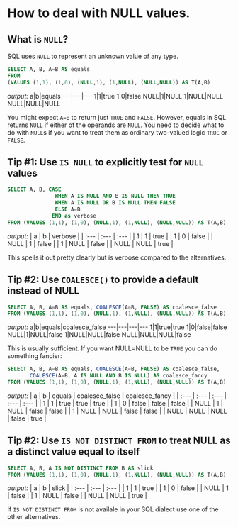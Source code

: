 # How to deal with NULL values.

## What is `NULL`?

SQL uses `NULL` to represent an unknown value of any type.

```sql
SELECT A, B, A=B AS equals
FROM
(VALUES (1,1), (1,0), (NULL,1), (1,NULL), (NULL,NULL)) AS T(A,B)
```
*output:*
a|b|equals
---|---|---
1|1|true
1|0|false
NULL|1|NULL
1|NULL|NULL
NULL|NULL|NULL

You might expect `A=B` to return just `TRUE` and `FALSE`. However, equals in SQL returns `NULL` if either of the operands are `NULL`.
You need to decide what to do with `NULL`s if you want to treat them as ordinary two-valued logic `TRUE` or `FALSE`.

## Tip #1: Use `IS NULL` to explicitly test for `NULL` values

```sql
SELECT A, B, CASE
               WHEN A IS NULL AND B IS NULL THEN TRUE
               WHEN A IS NULL OR B IS NULL THEN FALSE
               ELSE A=B
              END as verbose
FROM (VALUES (1,1), (1,0), (NULL,1), (1,NULL), (NULL,NULL)) AS T(A,B)
```
*output:*
| a | b | verbose |
| :--- | :--- | :--- |
| 1 | 1 | true |
| 1 | 0 | false |
| NULL | 1 | false |
| 1 | NULL | false |
| NULL | NULL | true |

This spells it out pretty clearly but is verbose compared to the alternatives.

## Tip #2: Use `COALESCE()` to provide a default instead of NULL 

```sql
SELECT A, B, A=B AS equals, COALESCE(A=B, FALSE) AS coalesce_false
FROM (VALUES (1,1), (1,0), (NULL,1), (1,NULL), (NULL,NULL)) AS T(A,B)
```
*output:*
a|b|equals|coalesce_false
---|---|---|---
1|1|true|true
1|0|false|false
NULL|1|NULL|false
1|NULL|NULL|false
NULL|NULL|NULL|false

This is usually sufficient. If you want NULL=NULL to be `TRUE` you can do something fancier:
```sql
SELECT A, B, A=B AS equals, COALESCE(A=B, FALSE) AS coalesce_false,
       COALESCE(A=B, A IS NULL AND B IS NULL) AS coalesce_fancy
FROM (VALUES (1,1), (1,0), (NULL,1), (1,NULL), (NULL,NULL)) AS T(A,B)
```
*output:*
| a | b | equals | coalesce\_false | coalesce\_fancy |
| :--- | :--- | :--- | :--- | :--- |
| 1 | 1 | true | true | true |
| 1 | 0 | false | false | false |
| NULL | 1 | NULL | false | false |
| 1 | NULL | NULL | false | false |
| NULL | NULL | NULL | false | true |

## Tip #2: Use `IS NOT DISTINCT FROM` to treat NULL as a distinct value equal to itself

```sql
SELECT A, B, A IS NOT DISTINCT FROM B AS slick
FROM (VALUES (1,1), (1,0), (NULL,1), (1,NULL), (NULL,NULL)) AS T(A,B)
```
*output:*
| a | b | slick |
| :--- | :--- | :--- |
| 1 | 1 | true |
| 1 | 0 | false |
| NULL | 1 | false |
| 1 | NULL | false |
| NULL | NULL | true |

If `IS NOT DISTINCT FROM` is not availale in your SQL dialect use one of the other alternatives.
